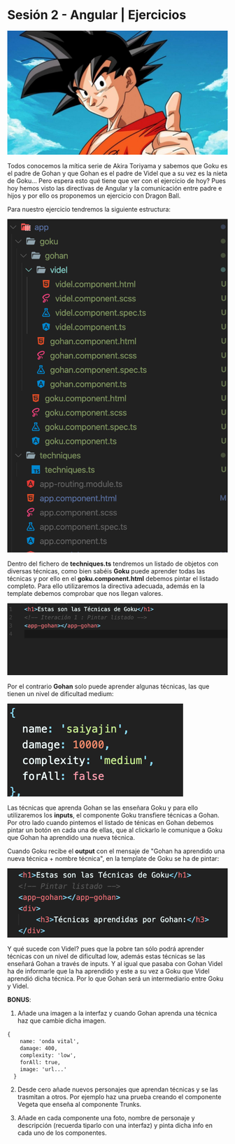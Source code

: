 # Sesión 2 - Angular | Ejercicios

![assets/goku.jpg](assets/goku.jpg)

Todos conocemos la mítica serie de Akira Toriyama y sabemos que Goku es el padre de Gohan y que Gohan es el padre de Videl que a su vez es la nieta de Goku... Pero espera esto qué tiene que ver con el ejercicio de hoy? Pues hoy hemos visto las directivas de Angular y la comunicación entre padre e hijos y por ello os proponemos un ejercicio con Dragon Ball.

Para nuestro ejercicio tendremos la siguiente estructura:

![assets/img1.png](assets/img1.png)

Dentro del fichero de **techniques.ts** tendremos un listado de objetos con diversas técnicas, como bien sabéis  **Goku** puede aprender todas las técnicas y por ello en el **goku.component.html** debemos pintar el listado completo. Para ello utilizaremos la directiva adecuada, además en la template debemos comprobar que nos llegan valores.

![assets/img2.png](assets/img2.png)

Por el contrario **Gohan** solo puede aprender algunas técnicas, las que tienen un nivel de dificultad medium:

![assets/img3.png](assets/img3.png)

Las técnicas que aprenda Gohan se las enseñara Goku y para ello utilizaremos los **inputs**, el componente Goku transfiere técnicas a Gohan. Por otro lado cuando pintemos el listado de ténicas en Gohan debemos pintar un botón en cada una de ellas, que al clickarlo le comunique a Goku que Gohan ha aprendido una nueva técnica.

Cuando Goku recibe el **output** con el mensaje de "Gohan ha aprendido una nueva técnica + nombre técnica", en la template de Goku se ha de pintar:

![assets/img4.png](assets/img4.png)

Y qué sucede con Videl? pues que la pobre tan sólo podrá aprender técnicas con un nivel de dificultad low, además estas técnicas se las enseñará Gohan a través de inputs. Y al igual que pasaba con Gohan Videl ha de informarle que la ha aprendido y este a su vez a Goku que Videl aprendió dicha técnica. Por lo que Gohan será un intermediario entre Goku y Videl.

**BONUS**:

1. Añade una imagen a la interfaz y cuando Gohan aprenda una técnica haz que cambie dicha imagen.

```tsx
{
    name: 'onda vital',
    damage: 400,
    complexity: 'low',
    forAll: true,
    image: 'url...'
  }
```

2. Desde cero añade nuevos personajes que aprendan técnicas y se las trasmitan a otros. Por ejemplo haz una prueba creando el componente Vegeta que enseña al componente Trunks.

3. Añade en cada componente una foto, nombre de personaje y descripción (recuerda tiparlo con una interfaz) y pinta dicha info en cada uno de los componentes.